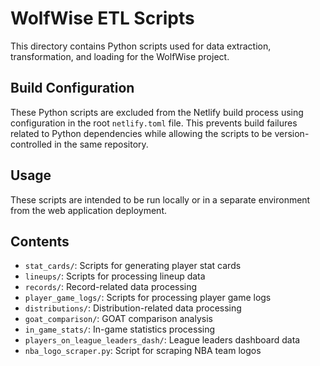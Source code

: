 # WolfWise ETL Scripts

This directory contains Python scripts used for data extraction, transformation, and loading for the WolfWise project.

## Build Configuration

These Python scripts are excluded from the Netlify build process using configuration in the root `netlify.toml` file. This prevents build failures related to Python dependencies while allowing the scripts to be version-controlled in the same repository.

## Usage

These scripts are intended to be run locally or in a separate environment from the web application deployment.

## Contents

- `stat_cards/`: Scripts for generating player stat cards
- `lineups/`: Scripts for processing lineup data
- `records/`: Record-related data processing
- `player_game_logs/`: Scripts for processing player game logs
- `distributions/`: Distribution-related data processing
- `goat_comparison/`: GOAT comparison analysis
- `in_game_stats/`: In-game statistics processing
- `players_on_league_leaders_dash/`: League leaders dashboard data
- `nba_logo_scraper.py`: Script for scraping NBA team logos 